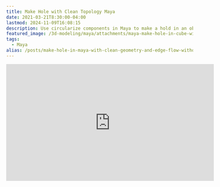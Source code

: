 ```yaml
---
title: Make Hole with Clean Topology Maya
date: 2021-03-21T8:30:00-04:00
lastmod: 2024-11-09T16:08:15
description: Use circularize components in Maya to make a hold in an object
featured_image: /3d-modeling/maya/attachments/maya-make-hole-in-cube-with-circularize-components.jpg
tags:
  - Maya
alias: /posts/make-hole-in-maya-with-clean-geometry-and-edge-flow-without-ooleans-using-circularize-omponents/
---
```


<div class="iframe-16-9-container">
<iframe class="youTubeIframe" width="560" height="315" src="https://www.youtube.com/embed/EIKiJUmUH7A?rel=0" title="YouTube video player" frameborder="0" allow="accelerometer; autoplay; clipboard-write; encrypted-media; gyroscope; picture-in-picture; web-share" allowfullscreen></iframe>
</div>

